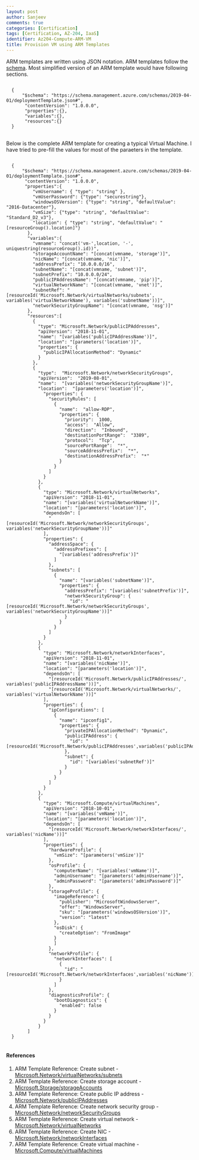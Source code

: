 ```yaml
---
layout: post
author: Sanjeev
comments: true
categories: [Certification]
tags: [Certification, AZ-204, IaaS]
identifier: Az204-Compute-ARM-VM
title: Provision VM using ARM Templates
---
```


ARM templates are written using JSON notation. ARM templates follow the [schema](https://schema.management.azure.com/schemas/2019-04-01/deploymentTemplate.json). Most simplified version of an ARM template would have following sections.

<pre>
<code class="json">
  {
      "$schema": "https://schema.management.azure.com/schemas/2019-04-01/deploymentTemplate.json#",
       "contentVersion": "1.0.0.0",
       "properties":{},
       "variables":{},
       "resources":{}
  }
</code>
</pre>

Below is the complete ARM template for creating a typical Virtual Machine. I have tried to pre-fill the values for most of the paraeters in the template.

<pre>
<code class="json">
  {
      "$schema": "https://schema.management.azure.com/schemas/2019-04-01/deploymentTemplate.json#",
       "contentVersion": "1.0.0.0",
       "properties":{
          "vmUsername": { "type": "string" },
          "vmUserPassword": {"type": "securestring"},
          "windowsOSVersion": {"type": "string", "defaultValue": "2016-Datacenter"},
          "vmSize": {"type": "string", "defaultValue": "Standard_D2_v3"},
          "location": { "type": "string", "defaultValue": "[resourceGroup().location]"}
        },
        "variables":{
          "vmname": "concat('vm-',location, '-', uniquestring(resourceGroup().id))",
          "storageAccountName": "[concat(vmname, 'storage')]",
          "nicName": "[concat(vmname, 'nic')]",
          "addressPrefix": "10.0.0.0/16",
          "subnetName": "[concat(vmname, 'subnet')]",
          "subnetPrefix": "10.0.0.0/24",
          "publicIPAddressName": "[concat(vmname, 'pip')]",
          "virtualNetworkName": "[concat(vmname, 'vnet')]",
          "subnetRef": "[resourceId('Microsoft.Network/virtualNetworks/subnets', variables('virtualNetworkName'), variables('subnetName'))]",
          "networkSecurityGroupName": "[concat(vmname, 'nsg')]"
        },
        "resources":[
          {
            "type": "Microsoft.Network/publicIPAddresses",
            "apiVersion": "2018-11-01",
            "name": "[variables('publicIPAddressName')]",
            "location": "[parameters('location')]",
            "properties": {
              "publicIPAllocationMethod": "Dynamic"
            }
          },
          {
            "type":  "Microsoft.Network/networkSecurityGroups",
            "apiVersion":  "2019-08-01",
            "name":  "[variables('networkSecurityGroupName')]",
            "location":  "[parameters('location')]",
              "properties": {
                "securityRules": [
                  {
                    "name":  "allow-RDP",
                    "properties": {
                      "priority":  1000,
                      "access":  "Allow",
                      "direction":  "Inbound",
                      "destinationPortRange":  "3389",
                      "protocol":  "Tcp",
                      "sourcePortRange":  "*",
                      "sourceAddressPrefix":  "*",
                      "destinationAddressPrefix":  "*"
                    }
                  }
                ]
              }
            },
            {
              "type": "Microsoft.Network/virtualNetworks",
              "apiVersion": "2018-11-01",
              "name": "[variables('virtualNetworkName')]",
              "location": "[parameters('location')]",
              "dependsOn": [
                "[resourceId('Microsoft.Network/networkSecurityGroups', variables('networkSecurityGroupName'))]"
              ],
              "properties": {
                "addressSpace": {
                  "addressPrefixes": [
                    "[variables('addressPrefix')]"
                  ]
                },
                "subnets": [
                  {
                    "name": "[variables('subnetName')]",
                    "properties": {
                      "addressPrefix": "[variables('subnetPrefix')]",
                      "networkSecurityGroup": {
                        "id": "[resourceId('Microsoft.Network/networkSecurityGroups', variables('networkSecurityGroupName'))]"
                      }
                    }
                  }
                ]
              }
            },
            {
              "type": "Microsoft.Network/networkInterfaces",
              "apiVersion": "2018-11-01",
              "name": "[variables('nicName')]",
              "location": "[parameters('location')]",
              "dependsOn": [
                "[resourceId('Microsoft.Network/publicIPAddresses/', variables('publicIPAddressName'))]",
                "[resourceId('Microsoft.Network/virtualNetworks/', variables('virtualNetworkName'))]"
              ],
              "properties": {
                "ipConfigurations": [
                  {
                    "name": "ipconfig1",
                    "properties": {
                      "privateIPAllocationMethod": "Dynamic",
                      "publicIPAddress": {
                        "id": "[resourceId('Microsoft.Network/publicIPAddresses',variables('publicIPAddressName'))]"
                      },
                      "subnet": {
                        "id": "[variables('subnetRef')]"
                      }
                    }
                  }
                ]
              }
            },
            {
              "type": "Microsoft.Compute/virtualMachines",
              "apiVersion": "2018-10-01",
              "name": "[variables('vmName')]",
              "location": "[parameters('location')]",
              "dependsOn": [
                "[resourceId('Microsoft.Network/networkInterfaces/', variables('nicName'))]"
              ],
              "properties": {
                "hardwareProfile": {
                  "vmSize": "[parameters('vmSize')]"
                },
                "osProfile": {
                  "computerName": "[variables('vmName')]",
                  "adminUsername": "[parameters('adminUsername')]",
                  "adminPassword": "[parameters('adminPassword')]"
                },
                "storageProfile": {
                  "imageReference": {
                    "publisher": "MicrosoftWindowsServer",
                    "offer": "WindowsServer",
                    "sku": "[parameters('windowsOSVersion')]",
                    "version": "latest"
                  },
                  "osDisk": {
                    "createOption": "FromImage"
                  }
                  ]
                },
                "networkProfile": {
                  "networkInterfaces": [
                    {
                      "id": "[resourceId('Microsoft.Network/networkInterfaces',variables('nicName'))]"
                    }
                  ]
                },
                "diagnosticsProfile": {
                  "bootDiagnostics": {
                    "enabled": false
                  }
                }
              }
            }
        ]
  }
</code>
</pre>

#### References
1. ARM Template Reference: Create subnet - [Microsoft.Network/virtualNetworks/subnets](https://docs.microsoft.com/en-us/azure/templates/Microsoft.Network/virtualNetworks/subnets)
1. ARM Template Reference: Create storage account - [Microsoft.Storage/storageAccounts](https://docs.microsoft.com/en-us/azure/templates/Microsoft.Storage/storageAccounts)
1. ARM Template Reference: Create public IP address - [Microsoft.Network/publicIPAddresses](https://docs.microsoft.com/en-us/azure/templates/Microsoft.Network/publicIPAddresses)
1. ARM Template Reference: Create network security group - [Microsoft.Network/networkSecurityGroups](https://docs.microsoft.com/en-us/azure/templates/Microsoft.Network/networkSecurityGroups)
1. ARM Template Reference: Create virtual network - [Microsoft.Network/virtualNetworks](https://docs.microsoft.com/en-us/azure/templates/Microsoft.Network/virtualNetworks)
1. ARM Template Reference: Create NIC - [Microsoft.Network/networkInterfaces](https://docs.microsoft.com/en-us/azure/templates/Microsoft.Network/networkInterfaces)
1. ARM Template Reference: Create virtual machine - [Microsoft.Compute/virtualMachines](https://docs.microsoft.com/en-us/azure/templates/Microsoft.Compute/virtualMachines)

<script>hljs.initHighlightingOnLoad();</script>